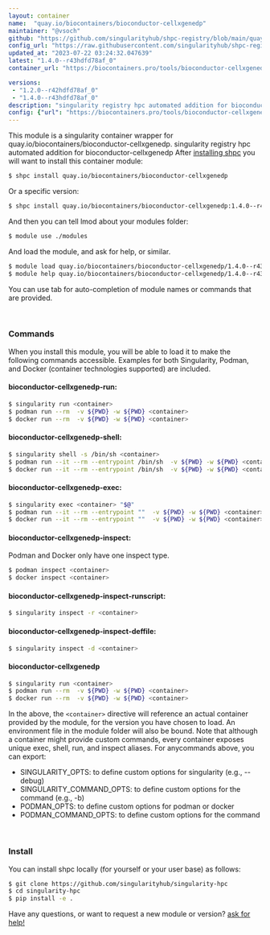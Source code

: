 ```yaml
---
layout: container
name:  "quay.io/biocontainers/bioconductor-cellxgenedp"
maintainer: "@vsoch"
github: "https://github.com/singularityhub/shpc-registry/blob/main/quay.io/biocontainers/bioconductor-cellxgenedp/container.yaml"
config_url: "https://raw.githubusercontent.com/singularityhub/shpc-registry/main/quay.io/biocontainers/bioconductor-cellxgenedp/container.yaml"
updated_at: "2023-07-22 03:24:32.047639"
latest: "1.4.0--r43hdfd78af_0"
container_url: "https://biocontainers.pro/tools/bioconductor-cellxgenedp"

versions:
 - "1.2.0--r42hdfd78af_0"
 - "1.4.0--r43hdfd78af_0"
description: "singularity registry hpc automated addition for bioconductor-cellxgenedp"
config: {"url": "https://biocontainers.pro/tools/bioconductor-cellxgenedp", "maintainer": "@vsoch", "description": "singularity registry hpc automated addition for bioconductor-cellxgenedp", "latest": {"1.4.0--r43hdfd78af_0": "sha256:24e61582ef30d50bba05614891aa9867927945a2771fd90eaada2f5dc712aff8"}, "tags": {"1.2.0--r42hdfd78af_0": "sha256:5fe8728f1725cfbe6a8fae60cf676e864ec44bfd7d73e1e9b45a9dcc7cb0bb43", "1.4.0--r43hdfd78af_0": "sha256:24e61582ef30d50bba05614891aa9867927945a2771fd90eaada2f5dc712aff8"}, "docker": "quay.io/biocontainers/bioconductor-cellxgenedp"}
---
```


This module is a singularity container wrapper for quay.io/biocontainers/bioconductor-cellxgenedp.
singularity registry hpc automated addition for bioconductor-cellxgenedp
After [installing shpc](#install) you will want to install this container module:


```bash
$ shpc install quay.io/biocontainers/bioconductor-cellxgenedp
```

Or a specific version:

```bash
$ shpc install quay.io/biocontainers/bioconductor-cellxgenedp:1.4.0--r43hdfd78af_0
```

And then you can tell lmod about your modules folder:

```bash
$ module use ./modules
```

And load the module, and ask for help, or similar.

```bash
$ module load quay.io/biocontainers/bioconductor-cellxgenedp/1.4.0--r43hdfd78af_0
$ module help quay.io/biocontainers/bioconductor-cellxgenedp/1.4.0--r43hdfd78af_0
```

You can use tab for auto-completion of module names or commands that are provided.

<br>

### Commands

When you install this module, you will be able to load it to make the following commands accessible.
Examples for both Singularity, Podman, and Docker (container technologies supported) are included.

#### bioconductor-cellxgenedp-run:

```bash
$ singularity run <container>
$ podman run --rm  -v ${PWD} -w ${PWD} <container>
$ docker run --rm  -v ${PWD} -w ${PWD} <container>
```

#### bioconductor-cellxgenedp-shell:

```bash
$ singularity shell -s /bin/sh <container>
$ podman run --it --rm --entrypoint /bin/sh  -v ${PWD} -w ${PWD} <container>
$ docker run --it --rm --entrypoint /bin/sh  -v ${PWD} -w ${PWD} <container>
```

#### bioconductor-cellxgenedp-exec:

```bash
$ singularity exec <container> "$@"
$ podman run --it --rm --entrypoint ""  -v ${PWD} -w ${PWD} <container> "$@"
$ docker run --it --rm --entrypoint ""  -v ${PWD} -w ${PWD} <container> "$@"
```

#### bioconductor-cellxgenedp-inspect:

Podman and Docker only have one inspect type.

```bash
$ podman inspect <container>
$ docker inspect <container>
```

#### bioconductor-cellxgenedp-inspect-runscript:

```bash
$ singularity inspect -r <container>
```

#### bioconductor-cellxgenedp-inspect-deffile:

```bash
$ singularity inspect -d <container>
```



#### bioconductor-cellxgenedp

```bash
$ singularity run <container>
$ podman run --rm  -v ${PWD} -w ${PWD} <container>
$ docker run --rm  -v ${PWD} -w ${PWD} <container>
```


In the above, the `<container>` directive will reference an actual container provided
by the module, for the version you have chosen to load. An environment file in the
module folder will also be bound. Note that although a container
might provide custom commands, every container exposes unique exec, shell, run, and
inspect aliases. For anycommands above, you can export:

 - SINGULARITY_OPTS: to define custom options for singularity (e.g., --debug)
 - SINGULARITY_COMMAND_OPTS: to define custom options for the command (e.g., -b)
 - PODMAN_OPTS: to define custom options for podman or docker
 - PODMAN_COMMAND_OPTS: to define custom options for the command

<br>

### Install

You can install shpc locally (for yourself or your user base) as follows:

```bash
$ git clone https://github.com/singularityhub/singularity-hpc
$ cd singularity-hpc
$ pip install -e .
```

Have any questions, or want to request a new module or version? [ask for help!](https://github.com/singularityhub/singularity-hpc/issues)